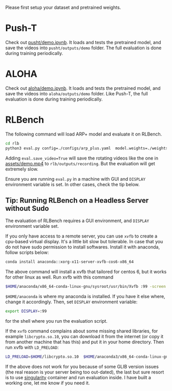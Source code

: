 Please first setup your dataset and pretrained weights. 

# Push-T

Check out [pusht/demo.ipynb](pusht/demo.ipynb). It loads and tests the pretrained model, and save the videos into `pusht/outputs/demo` folder. The full evaluation is done during training periodically.


# ALOHA

Check out [aloha/demo.ipynb](aloha/demo.ipynb). It loads and tests the pretrained model, and save the videos into `aloha/outputs/demo` folder. Like Push-T, the full evaluation is done during training periodically.



# RLBench

The following command will load ARP+ model and evaluate it on RLBench.

```bash
cd rlb
python3 eval.py config=./configs/arp_plus.yaml  model.weights=./weights/arp_plus_model_70000.pth  hydra.job.name=eval.arp_plus  eval.device=0  output_dir=outputs/eval.arp_plus/`date +"%Y-%m-%d_%H-%M"` 
```

Adding `eval.save_video=True` will save the rotating videos like the one in [assets/demo.mp4](assets/demo.mp4) to `rlb/outputs/recording`. But the evaluation will get extremely slow.

Ensure you are running `eval.py` in a machine with GUI and `DISPLAY` environment variable is set. In other cases, check the tip below.  


## Tip: Running RLBench on a Headless Server without Sudo 

The evaluation of RLBench requires a GUI environment, and `DISPLAY` environment variable set. 

If you only have access to a remote server, you can use `xvfb` to create a cpu-based virtual display. It's a little bit slow but tolerable. In case that you do not have sudo permission to install softwares. Install it with anaconda, follow scripts below: 

```bash
conda install anaconda::xorg-x11-server-xvfb-cos6-x86_64
```

The above command will install a xvfb that tailored for centos 6, but it works for other linux as well. Run xvfb with this command

```bash
$HOME/anaconda/x86_64-conda-linux-gnu/sysroot/usr/bin/Xvfb :99 -screen 0 1024x768x24 +extension GLX +render -noreset
```

`$HOME/anaconda` is where my anaconda is installed. If you have it else where, change it accordingly. Then, set `DISPLAY` environment variable:

```bash
export DISPLAY=:99
```

for the shell where you run the evaluation script.


If the `xvfb` command complains about some missing shared libraries, for example `libcrypto.so.10`, you can download it from the internet (or copy it from another machine that has this) and put it in your home directory. Then run xvfb with `LD_PRELOAD`:

```bash
LD_PRELOAD=$HOME/libcrypto.so.10  $HOME/anaconda3/x86_64-conda-linux-gnu/sysroot/usr/bin/Xvfb :99 -screen 0 1024x768x24 +extension GLX +render -noreset
```

If the above does not work for you because of some GLIB version issues (the real reason is your server being too out-dated), the last but sure resort is to use [singularity](https://github.com/sylabs/singularity) container and run evaluation inside. I have built a working one, let me know if you need it.
